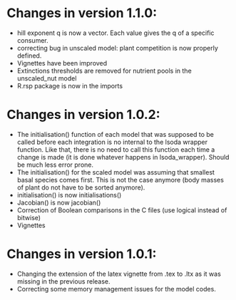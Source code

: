 # Changes in version 1.1.0:
  - hill exponent q is now a vector. Each value gives the q of a specific consumer.
  - correcting bug in unscaled model: plant competition is now properly defined.
  - Vignettes have been improved
  - Extinctions thresholds are removed for nutrient pools in the unscaled_nut model
  - R.rsp package is now in the imports
  
# Changes in version 1.0.2:
  - The initialisation() function of each model that was supposed to be called before each integration is no internal to the lsoda wrapper function. Like that, there is no need to call this function each time a change is made (it is done whatever happens in lsoda_wrapper). Should be much less error prone.
  - The initialisation() for the scaled model was assuming that smallest basal species comes first. This is not the case anymore (body masses of plant do not have to be sorted anymore).
  - initialisation() is now initialisations()
  - Jacobian() is now jacobian()
  - Correction of Boolean comparisons in the C files (use logical instead of bitwise)
  - Vignettes 

# Changes in version 1.0.1:
  - Changing the extension of the latex vignette from .tex to .ltx as it was missing in the previous release. 
  - Correcting some memory management issues for the model codes.